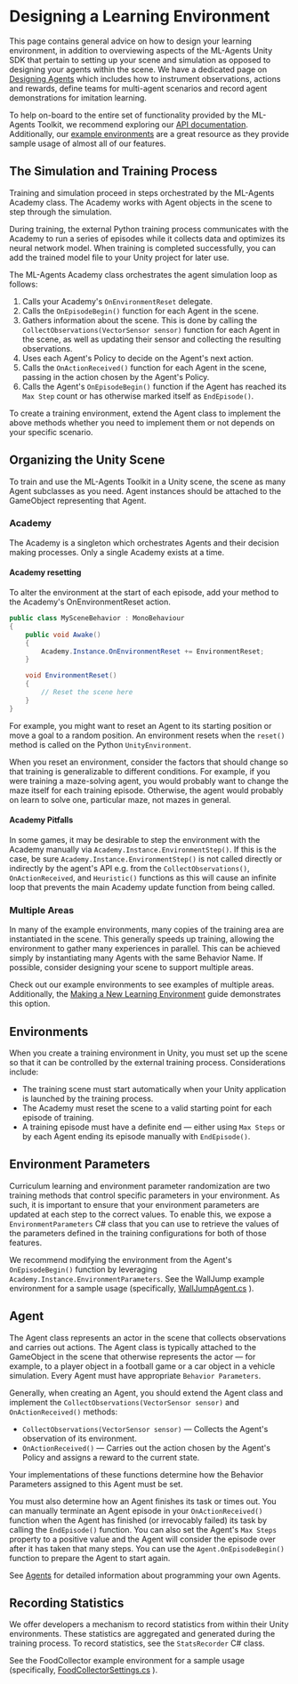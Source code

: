 # Designing a Learning Environment

This page contains general advice on how to design your learning environment, in
addition to overviewing aspects of the ML-Agents Unity SDK that pertain to
setting up your scene and simulation as opposed to designing your agents within
the scene. We have a dedicated page on
[Designing Agents](Learning-Environment-Design-Agents.md) which includes how to
instrument observations, actions and rewards, define teams for multi-agent
scenarios and record agent demonstrations for imitation learning.

To help on-board to the entire set of functionality provided by the ML-Agents
Toolkit, we recommend exploring our [API documentation](API-Reference.md).
Additionally, our [example environments](Learning-Environment-Examples.md) are a
great resource as they provide sample usage of almost all of our features.

## The Simulation and Training Process

Training and simulation proceed in steps orchestrated by the ML-Agents Academy
class. The Academy works with Agent objects in the scene to step through the
simulation.

During training, the external Python training process communicates with the
Academy to run a series of episodes while it collects data and optimizes its
neural network model. When training is completed successfully, you can add the
trained model file to your Unity project for later use.

The ML-Agents Academy class orchestrates the agent simulation loop as follows:

1. Calls your Academy's `OnEnvironmentReset` delegate.
1. Calls the `OnEpisodeBegin()` function for each Agent in the scene.
1. Gathers information about the scene. This is done by calling the
  `CollectObservations(VectorSensor sensor)` function for each Agent in the
  scene, as well as updating their sensor and collecting the resulting
  observations.
1. Uses each Agent's Policy to decide on the Agent's next action.
1. Calls the `OnActionReceived()` function for each Agent in the scene, passing
   in the action chosen by the Agent's Policy.
1. Calls the Agent's `OnEpisodeBegin()` function if the Agent has reached its
   `Max Step` count or has otherwise marked itself as `EndEpisode()`.

To create a training environment, extend the Agent class to implement the above
methods whether you need to implement them or not depends on your specific
scenario.

## Organizing the Unity Scene

To train and use the ML-Agents Toolkit in a Unity scene, the scene as many Agent
subclasses as you need. Agent instances should be attached to the GameObject
representing that Agent.

### Academy

The Academy is a singleton which orchestrates Agents and their decision making
processes. Only a single Academy exists at a time.

#### Academy resetting

To alter the environment at the start of each episode, add your method to the
Academy's OnEnvironmentReset action.

```csharp
public class MySceneBehavior : MonoBehaviour
{
    public void Awake()
    {
        Academy.Instance.OnEnvironmentReset += EnvironmentReset;
    }

    void EnvironmentReset()
    {
        // Reset the scene here
    }
}
```

For example, you might want to reset an Agent to its starting position or move a
goal to a random position. An environment resets when the `reset()` method is
called on the Python `UnityEnvironment`.

When you reset an environment, consider the factors that should change so that
training is generalizable to different conditions. For example, if you were
training a maze-solving agent, you would probably want to change the maze itself
for each training episode. Otherwise, the agent would probably on learn to solve
one, particular maze, not mazes in general.

#### Academy Pitfalls

In some games, it may be desirable to step the environment with the Academy manually via `Academy.Instance.EnvironmentStep()`.
If this is the case, be sure `Academy.Instance.EnvironmentStep()` is not called directly or indirectly by the agent's
API e.g. from the `CollectObservations()`, `OnActionReceived`, and `Heuristic()` functions as this will
cause an infinite loop that prevents the main Academy update function from being called.

### Multiple Areas

In many of the example environments, many copies of the training area are
instantiated in the scene. This generally speeds up training, allowing the
environment to gather many experiences in parallel. This can be achieved simply
by instantiating many Agents with the same Behavior Name. If possible, consider
designing your scene to support multiple areas.

Check out our example environments to see examples of multiple areas.
Additionally, the
[Making a New Learning Environment](Learning-Environment-Create-New.md#optional-multiple-training-areas-within-the-same-scene)
guide demonstrates this option.

## Environments

When you create a training environment in Unity, you must set up the scene so
that it can be controlled by the external training process. Considerations
include:

- The training scene must start automatically when your Unity application is
  launched by the training process.
- The Academy must reset the scene to a valid starting point for each episode of
  training.
- A training episode must have a definite end — either using `Max Steps` or by
  each Agent ending its episode manually with `EndEpisode()`.

## Environment Parameters

Curriculum learning and environment parameter randomization are two training
methods that control specific parameters in your environment. As such, it is
important to ensure that your environment parameters are updated at each step to
the correct values. To enable this, we expose a `EnvironmentParameters` C# class
that you can use to retrieve the values of the parameters defined in the
training configurations for both of those features.

We recommend modifying the environment from the Agent's `OnEpisodeBegin()`
function by leveraging `Academy.Instance.EnvironmentParameters`. See the
WallJump example environment for a sample usage (specifically,
[WallJumpAgent.cs](../Project/Assets/ML-Agents/Examples/WallJump/Scripts/WallJumpAgent.cs)
).

## Agent

The Agent class represents an actor in the scene that collects observations and
carries out actions. The Agent class is typically attached to the GameObject in
the scene that otherwise represents the actor — for example, to a player object
in a football game or a car object in a vehicle simulation. Every Agent must
have appropriate `Behavior Parameters`.

Generally, when creating an Agent, you should extend the Agent class and implement
the `CollectObservations(VectorSensor sensor)` and `OnActionReceived()` methods:

- `CollectObservations(VectorSensor sensor)` — Collects the Agent's observation
  of its environment.
- `OnActionReceived()` — Carries out the action chosen by the Agent's Policy and
  assigns a reward to the current state.

Your implementations of these functions determine how the Behavior Parameters
assigned to this Agent must be set.

You must also determine how an Agent finishes its task or times out. You can
manually terminate an Agent episode in your `OnActionReceived()` function when
the Agent has finished (or irrevocably failed) its task by calling the
`EndEpisode()` function. You can also set the Agent's `Max Steps` property to a
positive value and the Agent will consider the episode over after it has taken
that many steps. You can use the `Agent.OnEpisodeBegin()` function to prepare
the Agent to start again.

See [Agents](Learning-Environment-Design-Agents.md) for detailed information
about programming your own Agents.

## Recording Statistics

We offer developers a mechanism to record statistics from within their Unity
environments. These statistics are aggregated and generated during the training
process. To record statistics, see the `StatsRecorder` C# class.

See the FoodCollector example environment for a sample usage (specifically,
[FoodCollectorSettings.cs](../Project/Assets/ML-Agents/Examples/FoodCollector/Scripts/FoodCollectorSettings.cs)
).
